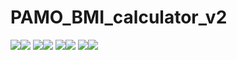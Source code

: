 # PAMO_BMI_calculator_v2
![](Screenshot1.png)![](Screenshot2.png)
![](Screenshot3.png)![](Screenshot4.png)
![](Screenshot5.png)![](Screenshot6.png)
![](Screenshot7.png)![](Screenshot8.png)